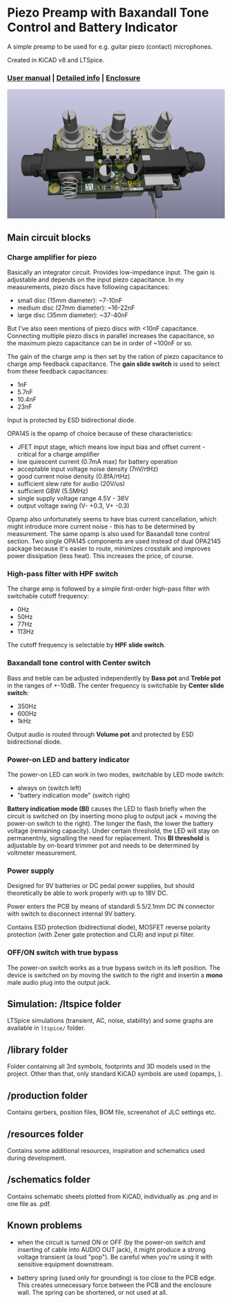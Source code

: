 # Piezo Preamp with Baxandall Tone Control and Battery Indicator

A simple preamp to be used for e.g. guitar piezo (contact) microphones. 

Created in KiCAD v8 and LTSpice.

### [**User manual**](Arx_PiezoPreamp-User_Manual.pdf) | [**Detailed info**](https://arx.wtf/blog/3-piezo-preamp) | [**Enclosure**](https://github.com/arxwtf/2024_PiezoPreamp3_Enclosure)

![Rendered PCB](render.png?raw=true "Rendered PCB")


## Main circuit blocks

### Charge amplifier for piezo 

Basically an integrator circuit. Provides low-impedance input. The gain is adjustable and depends on the input piezo capacitance. In my measurements, piezo discs have following capacitances:

- small disc (15mm diameter): ~7-10nF
- medium disc (27mm diameter): ~16-22nF
- large disc (35mm diameter): ~37-40nF

But I've also seen mentions of piezo discs with <10nF capacitance. Connecting multiple piezo discs in parallel increases the capacitance, so the maximum piezo capacitance can be in order of ~100nF or so.

The gain of the charge amp is then set by the ration of piezo capacitance to charge amp feedback capacitance. The **gain slide switch** is used to select from these feedback capacitances:

- 1nF
- 5.7nF
- 10.4nF
- 23nF

Input is protected by ESD bidirectional diode.

OPA145 is the opamp of choice because of these characteristics:
- JFET input stage, which means low input bias and offset current - critical for a charge amplifier
- low quiescent current (0.7mA max) for battery operation
- acceptable input voltage noise density (7nV/rtHz)
- good current noise density (0.8fA/rtHz)
- sufficient slew rate for audio (20V/us)
- sufficient GBW (5.5MHz)
- single supply voltage range 4.5V - 36V
- output voltage swing (V- +0.3, V+ -0.3)

Opamp also unfortunately seems to have bias current cancellation, which might introduce more current noise - this has to be determined by measurement. The same opamp is also used for Baxandall tone control section. Two single OPA145 components are used instead of dual OPA2145 package because it's easier to route, minimizes crosstalk and improves power dissipation (less heat). This increases the price, of course.

### High-pass filter with HPF switch

The charge amp is followed by a simple first-order high-pass filter with switchable cutoff frequency:
- 0Hz 
- 50Hz
- 77Hz
- 113Hz

The cutoff frequency is selectable by **HPF slide switch**.

### Baxandall tone control with Center switch

Bass and treble can be adjusted independently by **Bass pot** and **Treble pot** in the ranges of +-10dB. The center frequency is switchable by **Center slide switch**:

- 350Hz
- 600Hz
- 1kHz

Output audio is routed through **Volume pot** and protected by ESD bidirectional diode.

### Power-on LED and battery indicator
The power-on LED can work in two modes, switchable by LED mode switch:
- always on (switch left)
- "battery indication mode" (switch right)

**Battery indication mode (BI)** causes the LED to flash briefly when the circuit is switched on (by inserting mono plug to output jack + moving the power-on switch to the right). The longer the flash, the lower the battery voltage (remaining capacity). Under certain threshold, the LED will stay on permanentnly, signalling the need for replacement. This **BI threshold** is adjustable by on-board trimmer pot and needs to be determined by voltmeter measurement.

### Power supply
Designed for 9V batteries or DC pedal power supplies, but should theoretically be able to work properly with up to 18V DC.

Power enters the PCB by means of standardi 5.5/2.1mm DC IN connector with switch to disconnect internal 9V battery.

Contains ESD protection (bidirectional diode), MOSFET reverse polarity protection (with Zener gate protection and CLR) and input pi filter.

### OFF/ON switch with true bypass
The power-on switch works as a true bypass switch in its left position. The device is switched on by moving the switch to the right and insertin a **mono** male audio plug into the output jack.


## Simulation: /ltspice folder
LTSpice simulations (transient, AC, noise, stability) and some graphs are available in `ltspice/` folder.

## /library folder
Folder containing all 3rd symbols, footprints and 3D models used in the project. Other than that, only standard KiCAD symbols are used (opamps, ).

## /production folder
Contains gerbers, position files, BOM file, screenshot of JLC settings etc.

## /resources folder
Contains some additional resources, inspiration and schematics used during development.

## /schematics folder
Contains schematic sheets plotted from KiCAD, individually as .png and in one file as .pdf.

## Known problems
- when the circuit is turned ON or OFF (by the power-on switch and inserting of cable into AUDIO OUT jack), it might produce a strong voltage transient (a loud "pop"). Be careful when you're using it with sensitive equipment downstream.

- battery spring (used only for grounding) is too close to the PCB edge. This creates unnecessary force between the PCB and the enclosure wall. The spring can be shortened, or not used at all.

